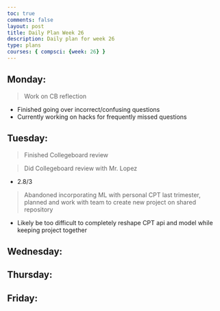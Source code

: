 ```yaml
---
toc: true
comments: false
layout: post
title: Daily Plan Week 26
description: Daily plan for week 26
type: plans
courses: { compsci: {week: 26} }
---
```


## Monday:
> Work on CB reflection
- Finished going over incorrect/confusing questions
- Currently working on hacks for frequently missed questions

## Tuesday:
> Finished Collegeboard review

> Did Collegeboard review with Mr. Lopez
- 2.8/3

> Abandoned incorporating ML with personal CPT last trimester, planned and work with team to create new project on shared repository
- Likely be too difficult to completely reshape CPT api and model while keeping project together

## Wednesday:
> 

## Thursday:
> 

## Friday:
> 